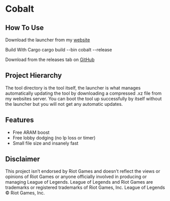 # Cobalt

## How To Use
Download the launcher from my [website](https://steele.gg/tools/cobalt)

Build With Cargo cargo build --bin cobalt --release

Download from the releases tab on [GitHub](https://github.com/steele123/cobalt/releases)

## Project Hierarchy
The tool directory is the tool itself, the launcher is what manages automatically updating the tool by downloading a compressed .xz file from my websites server. You can boot the tool up successfully by itself without the launcher but you will not get any automatic updates.

## Features
* Free ARAM boost
* Free lobby dodging (no lp loss or timer)
* Small file size and insanely fast

## Disclaimer
This project isn’t endorsed by Riot Games and doesn’t reflect the views or opinions of Riot Games or anyone officially involved in producing or managing League of Legends. League of Legends and Riot Games are trademarks or registered trademarks of Riot Games, Inc. League of Legends © Riot Games, Inc.